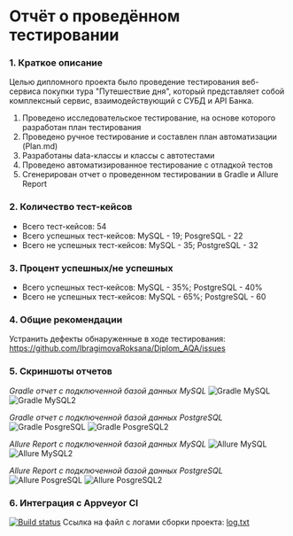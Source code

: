 # Отчёт о проведённом тестировании

### 1. Краткое описание
   Целью дипломного проекта было проведение тестирования веб-сервиса покупки тура "Путешествие дня",
   который представляет собой комплексный сервис, взаимодействующий с СУБД и API Банка.

1. Проведено исследовательское тестирование, на основе которого разработан план тестирования 
2. Проведено ручное тестирование и составлен план автоматизации (Plan.md)
3. Разработаны data-классы и классы с автотестами
4. Проведено автоматизированное тестирование с отладкой тестов
5. Сгенерирован отчет о проведенном тестировании в Gradle и Allure Report

### 2. Количество тест-кейсов
- Всего тест-кейсов: 54
- Всего успешных тест-кейсов: MySQL - 19; PosgreSQL - 22
- Всего не успешных тест-кейсов: MySQL - 35; PostgreSQL - 32

### 3. Процент успешных/не успешных
- Всего успешных тест-кейсов: MySQL - 35%; PostgreSQL - 40%
- Всего не успешных тест-кейсов: MySQL - 65%; PostgreSQL - 60

### 4. Общие рекомендации

Устранить дефекты обнаруженные в ходе тестирования: https://github.com/IbragimovaRoksana/Diplom_AQA/issues

### 5. Скриншоты отчетов
*Gradle отчет с подключенной базой данных MySQL*
![Gradle MySQL](https://user-images.githubusercontent.com/73775733/185325604-e85189fb-ac03-421b-b504-a3ebb030202f.jpg)
![Gradle MySQL2](https://user-images.githubusercontent.com/73775733/185325889-0ee7484c-b984-495e-8b82-aba929b435c8.jpg)

*Gradle отчет с подключенной базой данных PostgreSQL*
![Gradle PosgreSQL](https://user-images.githubusercontent.com/73775733/185326023-eff18caf-659b-400e-8b9b-5a6c8913a682.jpg)
![Gradle PosgreSQL2](https://user-images.githubusercontent.com/73775733/185326171-cf005f22-f490-4ea3-ab60-9f552b559e51.jpg)

*Allure Report с подключенной базой данных MySQL*
![Allure MySQL](https://user-images.githubusercontent.com/73775733/185326850-23065e0c-397a-4e0e-8829-6a76f98eac09.jpg)
![Allure MySQL2](https://user-images.githubusercontent.com/73775733/185326903-1e9e0465-f69f-402d-bc6d-1b35a2a3e71b.jpg)

*Allure Report с подключенной базой данных PostgreSQL*
![Allure PosgreSQL](https://user-images.githubusercontent.com/73775733/185326291-fbb3b229-5a25-426a-a8c3-9646946a2b90.jpg)
![Allure PosgreSQL2](https://user-images.githubusercontent.com/73775733/185326355-60dc5c76-822d-4120-959f-b6b2bfc8fe57.jpg)

### 6. Интеграция с Appveyor CI
[![Build status](https://ci.appveyor.com/api/projects/status/jr3f171nmlu93x12?svg=true)](https://ci.appveyor.com/project/IbragimovaRoksana/diplom-aqa)
Ссылка на файл с логами сборки проекта: [log.txt](https://github.com/IbragimovaRoksana/Diplom_AQA/blob/master/Documents/log.txt)
